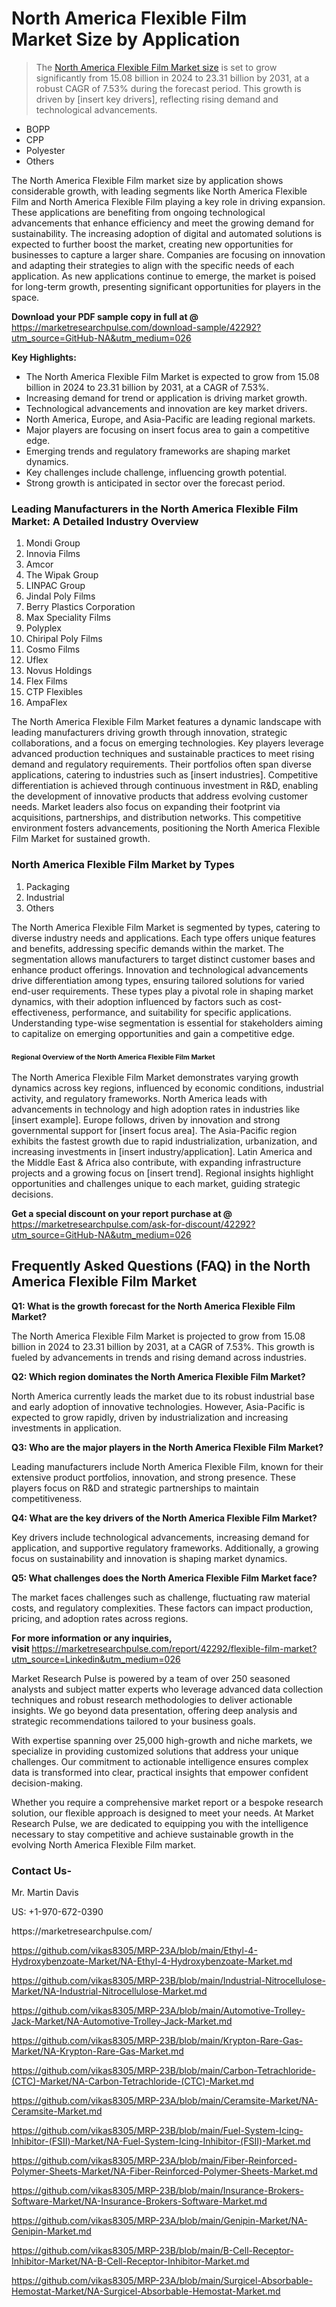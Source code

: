 
<h1>North America Flexible Film Market&nbsp;Size by Application</h1><blockquote><p>The <a href="https://marketresearchpulse.com/download-sample/42292?utm_source=GitHub-NA&amp;utm_medium=026">North America Flexible Film Market size</a> is set to grow significantly from 15.08 billion in 2024 to 23.31 billion by 2031, at a robust CAGR of 7.53% during the forecast period. This growth is driven by [insert key drivers], reflecting rising demand and technological advancements.</p></blockquote><ul><li>BOPP<li> CPP<li> Polyester<li> Others</li></ul><p>The North America Flexible Film market size by application shows considerable growth, with leading segments like North America Flexible Film and North America Flexible Film playing a key role in driving expansion. These applications are benefiting from ongoing technological advancements that enhance efficiency and meet the growing demand for sustainability. The increasing adoption of digital and automated solutions is expected to further boost the market, creating new opportunities for businesses to capture a larger share. Companies are focusing on innovation and adapting their strategies to align with the specific needs of each application. As new applications continue to emerge, the market is poised for long-term growth, presenting significant opportunities for players in the space.</p><p><strong>Download your PDF sample copy in full at @ </strong><a href="https://marketresearchpulse.com/download-sample/42292?utm_source=GitHub-NA&amp;utm_medium=026">https://marketresearchpulse.com/download-sample/42292?utm_source=GitHub-NA&amp;utm_medium=026</a></p><p><strong>Key Highlights: </strong></p><ul><li>The North America Flexible Film Market is expected to grow from 15.08 billion in 2024 to 23.31 billion by 2031, at a CAGR of 7.53%.</li><li>Increasing demand for trend or application is driving market growth.</li><li>Technological advancements and innovation are key market drivers.</li><li>North America, Europe, and Asia-Pacific are leading regional markets.</li><li>Major players are focusing on insert focus area to gain a competitive edge.</li><li>Emerging trends and regulatory frameworks are shaping market dynamics.</li><li>Key challenges include challenge, influencing growth potential.</li><li>Strong growth is anticipated in sector over the forecast period.</li></ul><h3>Leading Manufacturers in the North America Flexible Film Market: A Detailed Industry Overview</h3><ol><li>Mondi Group</li><li>Innovia Films</li><li>Amcor</li><li>The Wipak Group</li><li>LINPAC Group</li><li>Jindal Poly Films</li><li>Berry Plastics Corporation</li><li>Max Speciality Films</li><li>Polyplex</li><li>Chiripal Poly Films</li><li>Cosmo Films</li><li>Uflex</li><li>Novus Holdings</li><li>Flex Films</li><li>CTP Flexibles</li><li>AmpaFlex</li></ol><div class="flex max-w-full flex-col flex-grow"><div class="min-h-8 text-message flex w-full flex-col items-end gap-2 whitespace-normal break-words [.text-message+&amp;]:mt-5" dir="auto" data-message-author-role="assistant" data-message-id="fd8432e4-4910-450d-b182-61b7bfb0a01f" data-message-model-slug="gpt-4o"><div class="flex w-full flex-col gap-1 empty:hidden first:pt-[3px]"><div class="markdown prose w-full break-words dark:prose-invert light"><p>The North America Flexible Film Market features a dynamic landscape with leading manufacturers driving growth through innovation, strategic collaborations, and a focus on emerging technologies. Key players leverage advanced production techniques and sustainable practices to meet rising demand and regulatory requirements. Their portfolios often span diverse applications, catering to industries such as [insert industries]. Competitive differentiation is achieved through continuous investment in R&amp;D, enabling the development of innovative products that address evolving customer needs. Market leaders also focus on expanding their footprint via acquisitions, partnerships, and distribution networks. This competitive environment fosters advancements, positioning the North America Flexible Film Market for sustained growth.</p></div></div></div></div><h3>North America Flexible Film Market by Types</h3><ol><li>Packaging<li> Industrial<li> Others</li></ol><div class="flex max-w-full flex-col flex-grow"><div class="min-h-8 text-message flex w-full flex-col items-end gap-2 whitespace-normal break-words [.text-message+&amp;]:mt-5" dir="auto" data-message-author-role="assistant" data-message-id="084470be-0bb7-4664-bddf-5156b4f41249" data-message-model-slug="gpt-4o-mini"><div class="flex w-full flex-col gap-1 empty:hidden first:pt-[3px]"><div class="markdown prose w-full break-words dark:prose-invert light"><p>The North America Flexible Film Market is segmented by types, catering to diverse industry needs and applications. Each type offers unique features and benefits, addressing specific demands within the market. The segmentation allows manufacturers to target distinct customer bases and enhance product offerings. Innovation and technological advancements drive differentiation among types, ensuring tailored solutions for varied end-user requirements. These types play a pivotal role in shaping market dynamics, with their adoption influenced by factors such as cost-effectiveness, performance, and suitability for specific applications. Understanding type-wise segmentation is essential for stakeholders aiming to capitalize on emerging opportunities and gain a competitive edge.</p></div></div></div></div><h3><span style="font-size: 11px;">Regional Overview of the North America Flexible Film Market</span></h3><div class="flex max-w-full flex-col flex-grow"><div class="min-h-8 text-message flex w-full flex-col items-end gap-2 whitespace-normal break-words [.text-message+&amp;]:mt-5" dir="auto" data-message-author-role="assistant" data-message-id="e9038762-ce64-4e30-91c9-9bd413514231" data-message-model-slug="gpt-4o-mini"><div class="flex w-full flex-col gap-1 empty:hidden first:pt-[3px]"><div class="markdown prose w-full break-words dark:prose-invert light"><p>The North America Flexible Film Market demonstrates varying growth dynamics across key regions, influenced by economic conditions, industrial activity, and regulatory frameworks. North America leads with advancements in technology and high adoption rates in industries like [insert example]. Europe follows, driven by innovation and strong governmental support for [insert focus area]. The Asia-Pacific region exhibits the fastest growth due to rapid industrialization, urbanization, and increasing investments in [insert industry/application]. Latin America and the Middle East &amp; Africa also contribute, with expanding infrastructure projects and a growing focus on [insert trend]. Regional insights highlight opportunities and challenges unique to each market, guiding strategic decisions.</p></div></div></div></div><p><strong>Get a special discount on your report purchase at @ </strong><a href="https://marketresearchpulse.com/ask-for-discount/42292?utm_source=GitHub-NA&amp;utm_medium=026">https://marketresearchpulse.com/ask-for-discount/42292?utm_source=GitHub-NA&amp;utm_medium=026</a></p><h2>Frequently Asked Questions (FAQ) in the North America Flexible Film Market</h2><p><strong>Q1: What is the growth forecast for the North America Flexible Film Market?</strong></p><p>The North America Flexible Film Market is projected to grow from 15.08 billion in 2024 to 23.31 billion by 2031, at a CAGR of 7.53%. This growth is fueled by advancements in trends and rising demand across industries.</p><p><strong>Q2: Which region dominates the North America Flexible Film Market?</strong></p><p>North America currently leads the market due to its robust industrial base and early adoption of innovative technologies. However, Asia-Pacific is expected to grow rapidly, driven by industrialization and increasing investments in application.</p><p><strong>Q3: Who are the major players in the North America Flexible Film Market?</strong></p><p>Leading manufacturers include North America Flexible Film, known for their extensive product portfolios, innovation, and strong presence. These players focus on R&amp;D and strategic partnerships to maintain competitiveness.</p><p><strong>Q4: What are the key drivers of the North America Flexible Film Market?</strong></p><p>Key drivers include technological advancements, increasing demand for application, and supportive regulatory frameworks. Additionally, a growing focus on sustainability and innovation is shaping market dynamics.</p><p><strong>Q5: What challenges does the North America Flexible Film Market face?</strong></p><p>The market faces challenges such as challenge, fluctuating raw material costs, and regulatory complexities. These factors can impact production, pricing, and adoption rates across regions.</p><p><strong>For more information or any inquiries, visit&nbsp;</strong><a href="https://marketresearchpulse.com/report/42292/flexible-film-market?utm_source=Linkedin&utm_medium=026">https://marketresearchpulse.com/report/42292/flexible-film-market?utm_source=Linkedin&utm_medium=026</a></p><p>Market Research Pulse is powered by a team of over 250 seasoned analysts and subject matter experts who leverage advanced data collection techniques and robust research methodologies to deliver actionable insights. We go beyond data presentation, offering deep analysis and strategic recommendations tailored to your business goals.</p><p>With expertise spanning over 25,000 high-growth and niche markets, we specialize in providing customized solutions that address your unique challenges. Our commitment to actionable intelligence ensures complex data is transformed into clear, practical insights that empower confident decision-making.</p><p>Whether you require a comprehensive market report or a bespoke research solution, our flexible approach is designed to meet your needs. At Market Research Pulse, we are dedicated to equipping you with the intelligence necessary to stay competitive and achieve sustainable growth in the evolving North America Flexible Film market.</p><h3><strong>Contact Us-</strong></h3><p>Mr. Martin Davis</p><p>US: +1-970-672-0390</p><p>https://marketresearchpulse.com/</p><p><a href="https://github.com/vikas8305/MRP-23A/blob/main/Ethyl-4-Hydroxybenzoate-Market/NA-Ethyl-4-Hydroxybenzoate-Market.md">https://github.com/vikas8305/MRP-23A/blob/main/Ethyl-4-Hydroxybenzoate-Market/NA-Ethyl-4-Hydroxybenzoate-Market.md</a></p><p><a href="https://github.com/vikas8305/MRP-23B/blob/main/Industrial-Nitrocellulose-Market/NA-Industrial-Nitrocellulose-Market.md">https://github.com/vikas8305/MRP-23B/blob/main/Industrial-Nitrocellulose-Market/NA-Industrial-Nitrocellulose-Market.md</a></p><p><a href="https://github.com/vikas8305/MRP-23A/blob/main/Automotive-Trolley-Jack-Market/NA-Automotive-Trolley-Jack-Market.md">https://github.com/vikas8305/MRP-23A/blob/main/Automotive-Trolley-Jack-Market/NA-Automotive-Trolley-Jack-Market.md</a></p><p><a href="https://github.com/vikas8305/MRP-23B/blob/main/Krypton-Rare-Gas-Market/NA-Krypton-Rare-Gas-Market.md">https://github.com/vikas8305/MRP-23B/blob/main/Krypton-Rare-Gas-Market/NA-Krypton-Rare-Gas-Market.md</a></p><p><a href="https://github.com/vikas8305/MRP-23B/blob/main/Carbon-Tetrachloride-(CTC)-Market/NA-Carbon-Tetrachloride-(CTC)-Market.md">https://github.com/vikas8305/MRP-23B/blob/main/Carbon-Tetrachloride-(CTC)-Market/NA-Carbon-Tetrachloride-(CTC)-Market.md</a></p><p><a href="https://github.com/vikas8305/MRP-23A/blob/main/Ceramsite-Market/NA-Ceramsite-Market.md">https://github.com/vikas8305/MRP-23A/blob/main/Ceramsite-Market/NA-Ceramsite-Market.md</a></p><p><a href="https://github.com/vikas8305/MRP-23B/blob/main/Fuel-System-Icing-Inhibitor-(FSII)-Market/NA-Fuel-System-Icing-Inhibitor-(FSII)-Market.md">https://github.com/vikas8305/MRP-23B/blob/main/Fuel-System-Icing-Inhibitor-(FSII)-Market/NA-Fuel-System-Icing-Inhibitor-(FSII)-Market.md</a></p><p><a href="https://github.com/vikas8305/MRP-23A/blob/main/Fiber-Reinforced-Polymer-Sheets-Market/NA-Fiber-Reinforced-Polymer-Sheets-Market.md">https://github.com/vikas8305/MRP-23A/blob/main/Fiber-Reinforced-Polymer-Sheets-Market/NA-Fiber-Reinforced-Polymer-Sheets-Market.md</a></p><p><a href="https://github.com/vikas8305/MRP-23B/blob/main/Insurance-Brokers-Software-Market/NA-Insurance-Brokers-Software-Market.md">https://github.com/vikas8305/MRP-23B/blob/main/Insurance-Brokers-Software-Market/NA-Insurance-Brokers-Software-Market.md</a></p><p><a href="https://github.com/vikas8305/MRP-23A/blob/main/Genipin-Market/NA-Genipin-Market.md">https://github.com/vikas8305/MRP-23A/blob/main/Genipin-Market/NA-Genipin-Market.md</a></p><p><a href="https://github.com/vikas8305/MRP-23B/blob/main/B-Cell-Receptor-Inhibitor-Market/NA-B-Cell-Receptor-Inhibitor-Market.md">https://github.com/vikas8305/MRP-23B/blob/main/B-Cell-Receptor-Inhibitor-Market/NA-B-Cell-Receptor-Inhibitor-Market.md</a></p><p><a href="https://github.com/vikas8305/MRP-23A/blob/main/Surgicel-Absorbable-Hemostat-Market/NA-Surgicel-Absorbable-Hemostat-Market.md">https://github.com/vikas8305/MRP-23A/blob/main/Surgicel-Absorbable-Hemostat-Market/NA-Surgicel-Absorbable-Hemostat-Market.md</a></p>

